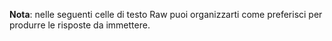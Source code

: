 __Nota__: nelle seguenti celle di testo Raw puoi organizzarti come preferisci per produrre le risposte da immettere.
